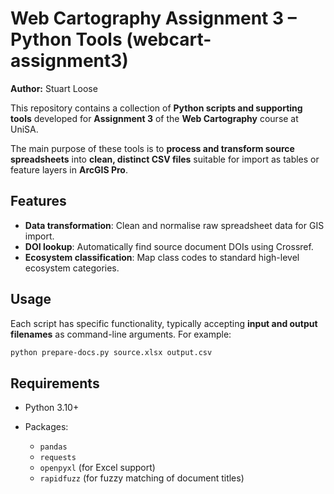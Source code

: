 # Web Cartography Assignment 3 – Python Tools (webcart-assignment3)

**Author:** Stuart Loose

This repository contains a collection of **Python scripts and supporting tools** developed for **Assignment 3** of the **Web Cartography** course at UniSA.

The main purpose of these tools is to **process and transform source spreadsheets** into **clean, distinct CSV files** suitable for import as tables or feature layers in **ArcGIS Pro**.

## Features

* **Data transformation**: Clean and normalise raw spreadsheet data for GIS import.
* **DOI lookup**: Automatically find source document DOIs using Crossref.
* **Ecosystem classification**: Map class codes to standard high-level ecosystem categories.

## Usage

Each script has specific functionality, typically accepting **input and output filenames** as command-line arguments. For example:

```bash
python prepare-docs.py source.xlsx output.csv
```

## Requirements

* Python 3.10+
* Packages:

  * `pandas`
  * `requests`
  * `openpyxl` (for Excel support)
  * `rapidfuzz` (for fuzzy matching of document titles)
